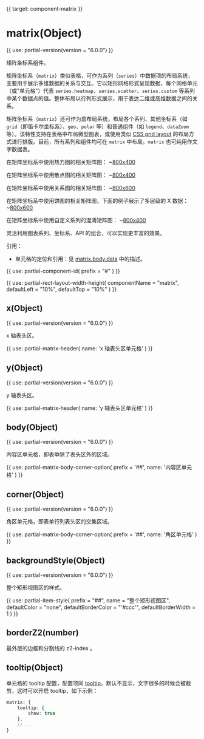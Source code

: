{{ target: component-matrix }}

# matrix(Object)

{{ use: partial-version(version = "6.0.0") }}

矩阵坐标系组件。

矩阵坐标系（`matrix`）类似表格，可作为系列（`series`）中数据项的布局系统，主要用于展示多维数据的关系与交互。它以矩形网格形式呈现数据，每个网格单元（或"单元格"）代表 `series.heatmap`、`series.scatter`、`series.custom` 等系列中某个数据点的值。整体布局以行列形式展示，用于表达二维或高维数据之间的关系。

矩阵坐标系（`matrix`）还可作为盒布局系统，布局各个系列、其他坐标系（如 `grid`（即笛卡尔坐标系）、`geo`、`polar` 等）和普通组件（如 `legend`、`dataZoom` 等）。该特性支持在表格中布局微型图表，或使用类似 [CSS grid layout](https://developer.mozilla.org/en-US/docs/Web/CSS/CSS_grid_layout) 的布局方式进行排版。目前，所有系列和组件均可在 `matrix` 中布局。`matrix` 也可纯用作文字数据表。

在矩阵坐标系中使用热力图的相关矩阵图：
~[800x400](${galleryViewPath}matrix-correlation-heatmap&edit=1&reset=1)

在矩阵坐标系中使用散点图的相关矩阵图：
~[800x400](${galleryViewPath}matrix-correlation-scatter&edit=1&reset=1)

在矩阵坐标系中使用关系图的相关矩阵图：
~[800x600](${galleryViewPath}matrix-graph&edit=1&reset=1)

在矩阵坐标系中使用饼图的相关矩阵图，下面的例子展示了多层级的 X 数据：
~[800x600](${galleryViewPath}matrix-pie&edit=1&reset=1)

在矩阵坐标系中使用自定义系列的混淆矩阵图：
~[800x400](${galleryViewPath}matrix-confusion&edit=1&reset=1)

灵活利用图表系列、坐标系、API 的组合，可以实现更丰富的效果。

引用：
+ 单元格的定位和引用：见 [matrix.body.data](~matrix.body.data.coord) 中的描述。


{{ use: partial-component-id(
    prefix = "#"
) }}

{{ use: partial-rect-layout-width-height(
    componentName = "matrix",
    defaultLeft = "10%",
    defaultTop = "10%"
) }}

## x(Object)

{{ use: partial-version(version = "6.0.0") }}

x 轴表头区。

{{ use: partial-matrix-header(
    name: 'x 轴表头区单元格'
) }}

## y(Object)

{{ use: partial-version(version = "6.0.0") }}

y 轴表头区。

{{ use: partial-matrix-header(
    name: 'y 轴表头区单元格'
) }}

## body(Object)

{{ use: partial-version(version = "6.0.0") }}

内容区单元格，即表单除了表头区外的区域。

{{ use: partial-matrix-body-corner-option(
    prefix = '##',
    name: '内容区单元格'
) }}

## corner(Object)

{{ use: partial-version(version = "6.0.0") }}

角区单元格，即表单行列表头区的交集区域。

{{ use: partial-matrix-body-corner-option(
    prefix = '##',
    name: '角区单元格'
) }}

## backgroundStyle(Object)

{{ use: partial-version(version = "6.0.0") }}

整个矩形视图区的样式。

{{ use: partial-item-style(
    prefix = "##",
    name = "整个矩形视图区",
    defaultColor = "none",
    defaultBorderColor = "'#ccc'",
    defaultBorderWidth = 1
) }}

## borderZ2(number)

最外层的边框和分割线的 z2-index 。

## tooltip(Object)

单元格的 tooltip 配置，配置项同 [tooltip](~tooltip)。默认不显示，文字很多的时候会被裁剪，这时可以开启 tooltip，如下示例：

```ts
matrix: {
    tooltip: {
        show: true
    },
    // ...
}
```
